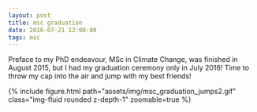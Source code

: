 ```yaml
---
layout: post
title: msc graduation
date: 2016-07-21 12:00:00
tags: msc
---
```

Preface to my PhD endeavour, MSc in Climate Change, was finished in August 2015, but I had my graduation ceremony only in July 2016! Time to throw my cap into the air and jump with my best friends!

{% include figure.html path="assets/img/msc_graduation_jumps2.gif" class="img-fluid rounded z-depth-1" zoomable=true %}
